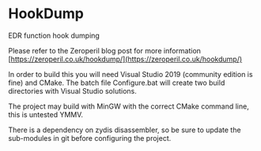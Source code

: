 # HookDump
EDR function hook dumping

Please refer to the Zeroperil blog post for more information [https://zeroperil.co.uk/hookdump/](https://zeroperil.co.uk/hookdump/)

In order to build this you will need Visual Studio 2019 (community edition is fine) and CMake.  The batch file Configure.bat will create two build directories with Visual Studio solutions.

The project may build with MinGW with the correct CMake command line, this is untested YMMV.

There is a dependency on zydis disassembler, so be sure to update the sub-modules in git before configuring the project.
